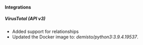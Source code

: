 
#### Integrations
##### VirusTotal (API v3)
- Added support for relationships
- Updated the Docker image to: *demisto/python3:3.9.4.19537*.
